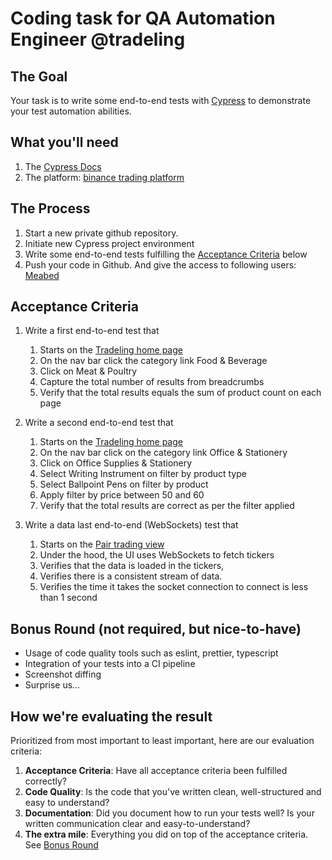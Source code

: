 # Coding task for QA Automation Engineer @tradeling

## The Goal

Your task is to write some end-to-end tests with [Cypress](https://www.cypress.io) to demonstrate your test automation abilities.

## What you'll need

1. The [Cypress Docs](https://docs.cypress.io)
1. The platform: [binance trading platform](https://www.binance.com/en)

## The Process

1. Start a new private github repository.
1. Initiate new Cypress project environment
1. Write some end-to-end tests fulfilling the [Acceptance Criteria](#acceptance-criteria) below
1. Push your code in Github. And give the access to following users: [Meabed](https://github.com/meabed)

## Acceptance Criteria

1. Write a first end-to-end test that
   1. Starts on the [Tradeling home page](https://tradeling.com/)
   1. On the nav bar click the category link Food & Beverage
   1. Click on Meat & Poultry
   1. Capture the total number of results from breadcrumbs
   1. Verify that the total results equals the sum of product count on each page

1. Write a second end-to-end test that
   1. Starts on the [Tradeling home page](https://tradeling.com/)
   1. On the nav bar click on the category link Office & Stationery
   1. Click on Office Supplies & Stationery
   1. Select Writing Instrument on filter by product type
   1. Select Ballpoint Pens on filter by product
   1. Apply filter by price between 50 and 60
   1. Verify that the total results are correct as per the filter applied

1. Write a data last end-to-end (WebSockets) test that
   1. Starts on the [Pair trading view](https://www.binance.com/en/trade/ETH_BTC)
   1. Under the hood, the UI uses WebSockets to fetch tickers
   1. Verifies that the data is loaded in the tickers,
   1. Verifies there is a consistent stream of data.
   1. Verifies the time it takes the socket connection to connect is less than 1 second

## Bonus Round (not required, but nice-to-have)

- Usage of code quality tools such as eslint, prettier, typescript
- Integration of your tests into a CI pipeline
- Screenshot diffing
- Surprise us…

## How we're evaluating the result

Prioritized from most important to least important, here are our evaluation criteria:

1. **Acceptance Criteria**: Have all acceptance criteria been fulfilled correctly?
1. **Code Quality**: Is the code that you've written clean, well-structured and easy to understand?
1. **Documentation**: Did you document how to run your tests well? Is your written communication clear and easy-to-understand?
1. **The extra mile**: Everything you did on top of the acceptance criteria. See [Bonus Round](#bonus-round)
